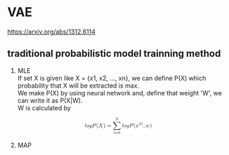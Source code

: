 # VAE
https://arxiv.org/abs/1312.6114

## traditional probabilistic model trainning method 
1) MLE  
  If set X is given like X = {x1, x2, ..., xn}, we can define P(X) which probability that X will be extracted is max.  
  We make P(X) by using neural network and, define that weight 'W', we can write it as P(X|W).  
  W is calculated by  
  <p align="center"> <img src="./img1/equation.png" alt="MLE" width="30%" height="30%"/> </p>
    
2) MAP  
